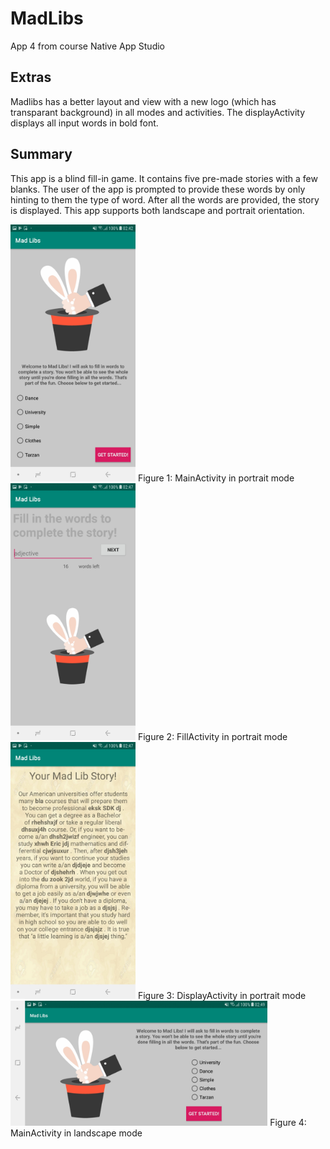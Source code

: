 # MadLibs
App 4 from course Native App Studio

## Extras
Madlibs has a better layout and view with a new logo (which has transparant background) in all modes and activities. 
The displayActivity displays all input words in bold font.

## Summary
This app is a blind fill-in game. It contains five pre-made stories with a few blanks. The user of the app
is prompted to provide these words by only hinting to them the type of word. After all the words are 
provided, the story is displayed.
This app supports both landscape and portrait orientation.

<img src="https://github.com/corne12345/MadLibs/blob/master/doc/Screenshot_20181217-024208_Mad%20Libs.jpg" alt="drawing" width="200"/>
Figure 1: MainActivity in portrait mode

<img src="https://github.com/corne12345/MadLibs/blob/master/doc/Screenshot_20181217-024714_Mad%20Libs.jpg" alt="drawing" width="200"/>
Figure 2: FillActivity in portrait mode

<img src="https://github.com/corne12345/MadLibs/blob/master/doc/Screenshot_20181217-024754_Mad%20Libs.jpg" alt="drawing" width="200"/>
Figure 3: DisplayActivity in portrait mode

<img src="https://github.com/corne12345/MadLibs/blob/master/doc/Screenshot_20181217-024944_Mad%20Libs.jpg" alt="drawing" height="200"/>
Figure 4: MainActivity in landscape mode
